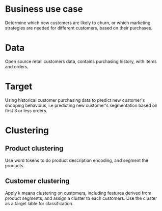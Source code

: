 # Business use case
Determine which new customers are likely to churn, or which marketing strategies are needed for different customers, based on their purchases.

# Data
Open source retail customers data, contains purchasing history, with items and orders. 

# Target
Using historical customer purchasing data to predict new customer's shopping behavious, i.e predicting new customer's segmentation based on first 3 or less orders. 

# Clustering
## Product clustering
Use word tokens to do product description encoding, and segment the products.
## Customer clustering
Apply k means clustering on customers, including features derived from product segments, and assign a cluster to each customers. Use the cluster as a target lable for classification.

